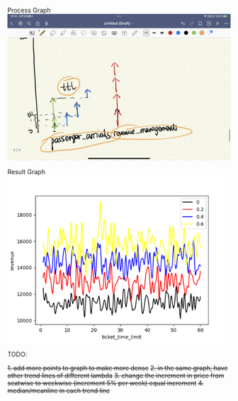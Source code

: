 Process Graph
![](./assets/pictures/process%20graph.png)

Result Graph
![](./assets/pictures/result.png)

TODO:

~~1. add more points to graph to make more dense~~
~~2. in the same graph, have other trend lines of different lambda~~
~~3. change the increment in price from seatwise to weekwise (increment 5% per week) equal increment~~
~~4. median/meanline in each trend line~~